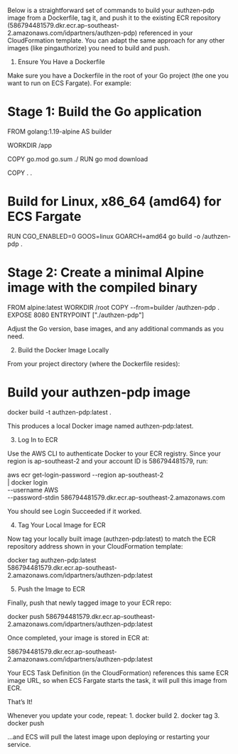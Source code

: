 Below is a straightforward set of commands to build your authzen-pdp image from a Dockerfile, tag it, and push it to the existing ECR repository (586794481579.dkr.ecr.ap-southeast-2.amazonaws.com/idpartners/authzen-pdp) referenced in your CloudFormation template. You can adapt the same approach for any other images (like pingauthorize) you need to build and push.

1. Ensure You Have a Dockerfile

Make sure you have a Dockerfile in the root of your Go project (the one you want to run on ECS Fargate). For example:

# Stage 1: Build the Go application
FROM golang:1.19-alpine AS builder

WORKDIR /app

COPY go.mod go.sum ./
RUN go mod download

COPY . .
# Build for Linux, x86_64 (amd64) for ECS Fargate
RUN CGO_ENABLED=0 GOOS=linux GOARCH=amd64 go build -o /authzen-pdp .

# Stage 2: Create a minimal Alpine image with the compiled binary
FROM alpine:latest
WORKDIR /root
COPY --from=builder /authzen-pdp .
EXPOSE 8080
ENTRYPOINT ["./authzen-pdp"]

Adjust the Go version, base images, and any additional commands as you need.

2. Build the Docker Image Locally

From your project directory (where the Dockerfile resides):

# Build your authzen-pdp image
docker build -t authzen-pdp:latest .

This produces a local Docker image named authzen-pdp:latest.

3. Log In to ECR

Use the AWS CLI to authenticate Docker to your ECR registry. Since your region is ap-southeast-2 and your account ID is 586794481579, run:

aws ecr get-login-password --region ap-southeast-2 \
| docker login \
  --username AWS \
  --password-stdin 586794481579.dkr.ecr.ap-southeast-2.amazonaws.com

You should see Login Succeeded if it worked.

4. Tag Your Local Image for ECR

Now tag your locally built image (authzen-pdp:latest) to match the ECR repository address shown in your CloudFormation template:

docker tag authzen-pdp:latest \
  586794481579.dkr.ecr.ap-southeast-2.amazonaws.com/idpartners/authzen-pdp:latest

5. Push the Image to ECR

Finally, push that newly tagged image to your ECR repo:

docker push 586794481579.dkr.ecr.ap-southeast-2.amazonaws.com/idpartners/authzen-pdp:latest

Once completed, your image is stored in ECR at:

586794481579.dkr.ecr.ap-southeast-2.amazonaws.com/idpartners/authzen-pdp:latest

Your ECS Task Definition (in the CloudFormation) references this same ECR image URL, so when ECS Fargate starts the task, it will pull this image from ECR.

That’s It!

Whenever you update your code, repeat:
	1.	docker build
	2.	docker tag
	3.	docker push

…and ECS will pull the latest image upon deploying or restarting your service.